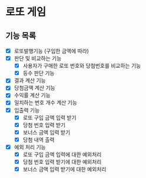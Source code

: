 # 로또 게임

## 기능 목록

- [x] 로또발행기능 (구입한 금액에 따라)
- [x] 판단 및 비교하는 기능
  - [x] 사용자가 구매한 로또 번호와 당첨번호를 비교하는 기능
  - [x] 등수 판단 기능
- [x] 결과 계산 기능
 - [x] 당첨금액 계산 기능
 - [x] 수익률 계산 기능
 - [X] 일치하는 번호 개수 계산 기능
- [x] 입출력 기능
  - [x] 로또 구입 금액 입력 받기
  - [x] 당첨 번호 입력 받기
  - [x] 보너스 금액 입력 받기
  - [x] 당첨 내역 출력
- [x] 예외 처리 기능
  - [x] 로또 구입 금액 입력에 대한 예외처리
  - [x] 당첨 번호 입력 받기에 대한 예외처리
  - [x] 보너스 금액 입력 받기에 대한 예외처리